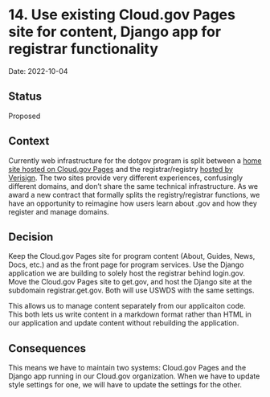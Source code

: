 # 14. Use existing Cloud.gov Pages site for content, Django app for registrar functionality

Date: 2022-10-04

## Status

Proposed

## Context

Currently web infrastructure for the dotgov program is split between a [home site hosted on Cloud.gov Pages](https://home.dotgov.gov/) and the registrar/registry [hosted by Verisign](https://domains.dotgov.gov/dotgov-web/). The two sites provide very different experiences, confusingly different domains, and don’t share the same technical infrastructure. As we award a new contract that formally splits the registry/registrar functions, we have an opportunity to reimagine how users learn about .gov and how they register and manage domains.

## Decision

Keep the Cloud.gov Pages site for program content (About, Guides, News, Docs, etc.) and as the front page for program services. Use the Django application we are building to solely host the registrar behind login.gov. Move the Cloud.gov Pages site to get.gov, and host the Django site at the subdomain registrar.get.gov. Both will use USWDS with the same settings. 

This allows us to manage content separately from our applicaiton code. This both lets us write content in a markdown format rather than HTML in our application and update content without rebuilding the application. 

## Consequences

This means we have to maintain two systems: Cloud.gov Pages and the Django app running in our Cloud.gov organization. When we have to update style settings for one, we will have to update the settings for the other.  
